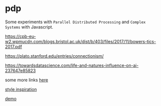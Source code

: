 # pdp
Some experiments with `Parallel Distributed Processing` and `Complex Systems` with Javascript.


https://cpb-eu-w2.wpmucdn.com/blogs.bristol.ac.uk/dist/b/403/files/2017/11/bowers-tics-2017.pdf

https://plato.stanford.edu/entries/connectionism/

https://towardsdatascience.com/life-and-natures-influence-on-ai-237647e85823


some more links [here](links.md)


[style inspiration](https://lawsofux.com/)

[demo](https://zsimo.github.io/pdp/public)
